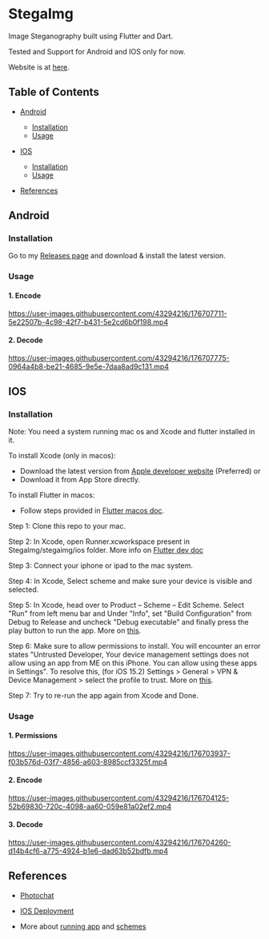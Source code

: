 # StegaImg

Image Steganography built using Flutter and Dart.

Tested and Support for Android and IOS only for now. 

Website is at [here](https://sathviktn.github.io/StegaImg/).

## Table of Contents

- [Android](#android)
  - [Installation](#installation)
  - [Usage](#usage)

- [IOS](#ios)
  - [Installation](#installation-1)
  - [Usage](#usage-1)

- [References](#references)

## Android

### Installation

Go to my [Releases page](https://github.com/SathvikTn/StegaImg/releases) and download & install the latest version.

### Usage

#### 1. Encode

https://user-images.githubusercontent.com/43294216/176707711-5e22507b-4c98-42f7-b431-5e2cd6b0f198.mp4

#### 2. Decode

https://user-images.githubusercontent.com/43294216/176707775-0964a4b8-be21-4685-9e5e-7daa8ad9c131.mp4

## IOS

### Installation

Note: You need a system running mac os and Xcode and flutter installed in it.

To install Xcode (only in macos): 
- Download the latest version from [Apple developer website](https://developer.apple.com/download/all/?q=Xcode) (Preferred) 
or
- Download it from App Store directly.

To install Flutter in macos: 
- Follow steps provided in [Flutter macos doc](https://docs.flutter.dev/get-started/install/macos).

Step 1: Clone this repo to your mac.

Step 2: In Xcode, open Runner.xcworkspace present in StegaImg/stegaimg/ios folder. More info on [Flutter dev doc](https://docs.flutter.dev/deployment/ios#review-xcode-project-settings)

Step 3: Connect your iphone or ipad to the mac system.

Step 4: In Xcode, Select scheme and make sure your device is visible and selected.

Step 5: In Xcode, head over to Product – Scheme – Edit Scheme. Select "Run" from left menu bar and Under "Info", set "Build Configuration" from Debug to Release and uncheck "Debug executable" and finally press the play button to run the app. More on [this](https://pinkstone.co.uk/deploying-your-app-from-xcode-to-a-device-with-release-build-configuration/).

Step 6: Make sure to allow permissions to install. You will encounter an error states "Untrusted Developer, Your device management settings does not allow using an app from ME on this iPhone. You can allow using these apps in Settings". To resolve this, (for iOS 15.2) Settings > General > VPN & Device Management > select the profile to trust. More on [this](https://developer.apple.com/forums/thread/660288).

Step 7: Try to re-run the app again from Xcode and Done.

### Usage

#### 1. Permissions

https://user-images.githubusercontent.com/43294216/176703937-f03b576d-03f7-4856-a603-8985ccf3325f.mp4

#### 2. Encode

https://user-images.githubusercontent.com/43294216/176704125-52b69830-720c-4098-aa60-059e81a02ef2.mp4

#### 3. Decode

https://user-images.githubusercontent.com/43294216/176704260-d14b4cf6-a775-4924-b1e6-dad63b52bdfb.mp4

## References

- [Photochat](https://github.com/tianhaoz95/photochat)

- [IOS Deployment](https://docs.flutter.dev/deployment/ios)

- More about [running app](https://developer.apple.com/documentation/xcode/running-your-app-in-the-simulator-or-on-a-device) and [schemes](https://help.apple.com/xcode/mac/current/#/dev0bee46f46)

